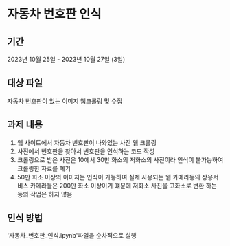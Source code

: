 # 자동차 번호판 인식
## 기간
2023년 10월 25일 - 2023년 10월 27일 (3일)

## 대상 파일
자동차 번호판이 있는 이미지 웹크롤링 및 수집

## 과제 내용
1. 웹 사이트에서 자동차 번호판이 나와있는 사진 웹 크롤링
2. 사진에서 번호판을 찾아서 번호판을 인식하는 코드 작성
3. 크롤링으로 받은 사진은 10에서 30만 화소의 저화소의 사진이라 인식이 불가능하여 크롤링한 자료를 폐기
4. 50만 화소 이상의 이미지는 인식이 가능하여 실제 사용되는 웹 카메라등의 상용서비스 카메라들은 200만 화소 이상이기 떄문에 저화소 사진을 고화소로 변환 하는 등의 작업은 하지 않음

## 인식 방법
'자동차_번호판_인식.ipynb'파일을 순차적으로 실행